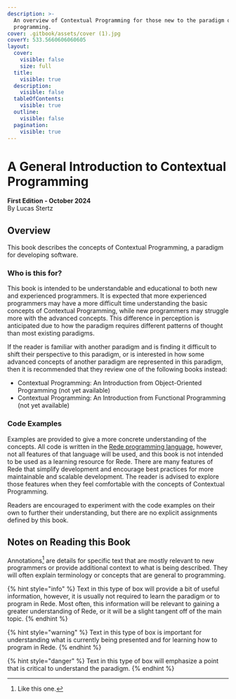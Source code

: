 ```yaml
---
description: >-
  An overview of Contextual Programming for those new to the paradigm or new to
  programming.
cover: .gitbook/assets/cover (1).jpg
coverY: 533.5660606060605
layout:
  cover:
    visible: false
    size: full
  title:
    visible: true
  description:
    visible: false
  tableOfContents:
    visible: true
  outline:
    visible: false
  pagination:
    visible: true
---
```


# A General Introduction to Contextual Programming

**First Edition - October 2024**\
By Lucas Stertz



## Overview

This book describes the concepts of Contextual Programming, a paradigm for developing software.&#x20;

### Who is this for?

This book is intended to be understandable and educational to both new and experienced programmers. It is expected that more experienced programmers may have a more difficult time understanding the basic concepts of Contextual Programming, while new programmers may struggle more with the advanced concepts. This difference in perception is anticipated due to how the paradigm requires different patterns of thought than most existing paradigms.

If the reader is familiar with another paradigm and is finding it difficult to shift their perspective to this paradigm, or is interested in how some advanced concepts of another paradigm are represented in this paradigm, then it is recommended that they review one of the following books instead:

* Contextual Programming: An Introduction from Object-Oriented Programming (not yet available)
* Contextual Programming: An Introduction from Functional Programming (not yet available)

### Code Examples

Examples are provided to give a more concrete understanding of the concepts. All code is written in the [Rede programming language](https://app.gitbook.com/s/FfOPeCfV66IeaZZd4Exu/), however, not all features of that language will be used, and this book is not intended to be used as a learning resource for Rede. There are many features of Rede that simplify development and encourage best practices for more maintainable and scalable development. The reader is advised to explore those features when they feel comfortable with the concepts of Contextual Programming.

Readers are encouraged to experiment with the code examples on their own to further their understanding, but there are no explicit assignments defined by this book.



## Notes on Reading this Book

Annotations[^1] are details for specific text that are mostly relevant to new programmers or provide additional context to what is being described. They will often explain terminology or concepts that are general to programming.

{% hint style="info" %}
Text in this type of box will provide a bit of useful information, however, it is usually not required to learn the paradigm or to program in Rede. Most often, this information will be relevant to gaining a greater understanding of Rede, or it will be a slight tangent off of the main topic.
{% endhint %}

{% hint style="warning" %}
Text in this type of box is important for understanding what is currently being presented and for learning how to program in Rede.
{% endhint %}

{% hint style="danger" %}
Text in this type of box will emphasize a point that is critical to understand the paradigm.
{% endhint %}

[^1]: Like this one.
